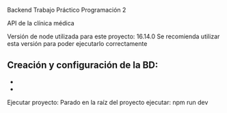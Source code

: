 Backend Trabajo Práctico Programación 2

API de la clínica médica

Versión de node utilizada para este proyecto: 16.14.0
Se recomienda utilizar esta versión para poder ejecutarlo correctamente

Creación y configuración de la BD:
-
-
-

Ejecutar proyecto:
Parado en la raíz del proyecto ejecutar:
npm run dev

